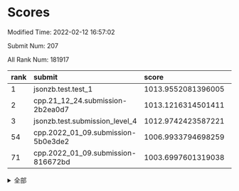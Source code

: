 # Scores

Modified Time: 2022-02-12 16:57:02

Submit Num: 207

All Rank Num: 181917

| rank |               submit               |       score        |       sigma        | pk_num |
| :--- | :--------------------------------- | :----------------- | :----------------- | :----- |
| 1    | jsonzb.test.test_1                 | 1013.9552081396005 | 0.8328465444797383 | 3512   |
| 2    | cpp.21_12_24.submission-2b2ea0d7   | 1013.1216314501411 | 0.7799742917794981 | 3516   |
| 3    | jsonzb.test.submission_level_4     | 1012.9742423587221 | 0.787083482434146  | 3514   |
| 54   | cpp.2022_01_09.submission-5b0e3de2 | 1006.9933794698259 | 0.7202514663601107 | 3512   |
| 71   | cpp.2022_01_09.submission-816672bd | 1003.6997601319038 | 0.7108549950910417 | 3515   |


<details>
<summary>全部</summary>

| rank |                 submit                 |       score        |       sigma        | pk_num |
| :--- | :------------------------------------- | :----------------- | :----------------- | :----- |
| 1    | jsonzb.test.test_1                     | 1013.9552081396005 | 0.8328465444797383 | 3512   |
| 2    | cpp.21_12_24.submission-2b2ea0d7       | 1013.1216314501411 | 0.7799742917794981 | 3516   |
| 3    | jsonzb.test.submission_level_4         | 1012.9742423587221 | 0.787083482434146  | 3514   |
| 4    | gobigger.level_3.submission_level_3_7  | 1011.8008470752959 | 0.7808931110404275 | 3515   |
| 5    | gobigger.level_3.submission_level_3_46 | 1011.5582674451282 | 0.7729805685428975 | 3516   |
| 6    | gobigger.level_3.submission_level_3_38 | 1011.3931823301417 | 0.7664886227207476 | 3516   |
| 7    | gobigger.level_3.submission_level_3_21 | 1011.1417069036925 | 0.7427370696603939 | 3511   |
| 8    | gobigger.level_3.submission_level_3_16 | 1010.8373135107294 | 0.7654433794673848 | 3513   |
| 9    | gobigger.level_3.submission_level_3_49 | 1010.7261736061369 | 0.7732493535002684 | 3518   |
| 10   | gobigger.level_3.submission_level_3_1  | 1010.7008823502744 | 0.7565304057266121 | 3517   |
| 11   | gobigger.level_3.submission_level_3_10 | 1010.631860950672  | 0.7620933864913485 | 3517   |
| 12   | gobigger.level_3.submission_level_3_11 | 1010.5726753754354 | 0.7790601610524861 | 3519   |
| 13   | gobigger.level_3.submission_level_3_40 | 1010.5426407275797 | 0.761713603966259  | 3515   |
| 14   | gobigger.level_3.submission_level_3_13 | 1010.5424437689821 | 0.7635573127042862 | 3511   |
| 15   | gobigger.level_3.submission_level_3_2  | 1010.4967521407508 | 0.7647032218517922 | 3511   |
| 16   | gobigger.level_3.submission_level_3_36 | 1010.4456462144491 | 0.774648145908804  | 3517   |
| 17   | gobigger.level_3.submission_level_3_28 | 1010.4162156134045 | 0.763953057856161  | 3517   |
| 18   | gobigger.level_3.submission_level_3_35 | 1010.3898807739578 | 0.7955523184214335 | 3517   |
| 19   | gobigger.level_3.submission_level_3_27 | 1010.2283293724179 | 0.7626616301783053 | 3516   |
| 20   | gobigger.level_3.submission_level_3_3  | 1010.1887973752354 | 0.7536671595534229 | 3514   |
| 21   | gobigger.level_3.submission_level_3_9  | 1010.1799775981244 | 0.7823528291185301 | 3518   |
| 22   | gobigger.level_3.submission_level_3_20 | 1010.1592399541066 | 0.7606730873301133 | 3520   |
| 23   | gobigger.level_3.submission_level_3_34 | 1010.1411278748656 | 0.7674635708275456 | 3512   |
| 24   | gobigger.level_3.submission_level_3_41 | 1010.1391196817389 | 0.7601482802063144 | 3516   |
| 25   | gobigger.level_3.submission_level_3_45 | 1010.1249544100777 | 0.7417657603823901 | 3515   |
| 26   | gobigger.level_3.submission_level_3_37 | 1010.114010636115  | 0.7659793674502194 | 3520   |
| 27   | gobigger.level_3.submission_level_3_26 | 1010.0120605502024 | 0.7506532520726411 | 3512   |
| 28   | gobigger.level_3.submission_level_3_31 | 1009.9757886356532 | 0.7437036103738598 | 3521   |
| 29   | gobigger.level_3.submission_level_3_19 | 1009.8975852455334 | 0.7494419345636182 | 3518   |
| 30   | gobigger.level_3.submission_level_3_30 | 1009.8021808014325 | 0.7598005394676979 | 3512   |
| 31   | gobigger.level_3.submission_level_3_39 | 1009.6949116534624 | 0.7658201517035138 | 3518   |
| 32   | gobigger.level_3.submission_level_3_5  | 1009.6143491204629 | 0.7764848359104435 | 3513   |
| 33   | gobigger.level_3.submission_level_3_33 | 1009.5574015015146 | 0.7362170283543361 | 3516   |
| 34   | gobigger.level_3.submission_level_3_8  | 1009.4928102792403 | 0.7359600014198384 | 3513   |
| 35   | gobigger.level_3.submission_level_3_42 | 1009.4925944373344 | 0.7617650304514242 | 3518   |
| 36   | gobigger.level_3.submission_level_3_14 | 1009.4894243083949 | 0.7458826591539163 | 3521   |
| 37   | gobigger.level_3.submission_level_3_48 | 1009.4799194830599 | 0.7404494498245178 | 3515   |
| 38   | gobigger.level_3.submission_level_3_23 | 1009.4733328184964 | 0.7654199617776507 | 3511   |
| 39   | gobigger.level_3.submission_level_3_18 | 1009.4278282817712 | 0.7464688608662805 | 3512   |
| 40   | gobigger.level_3.submission_level_3_0  | 1009.3320276545364 | 0.7563741723456329 | 3517   |
| 41   | gobigger.level_3.submission_level_3_29 | 1009.3120798026109 | 0.7526309029792236 | 3514   |
| 42   | gobigger.level_3.submission_level_3_24 | 1009.2889918091895 | 0.7489286953182133 | 3517   |
| 43   | gobigger.level_3.submission_level_3_22 | 1009.2861395335042 | 0.7495154818030427 | 3512   |
| 44   | gobigger.level_3.submission_level_3_25 | 1009.2588324660692 | 0.7455470828993589 | 3521   |
| 45   | gobigger.level_3.submission_level_3_15 | 1009.22388036378   | 0.7341775654404543 | 3514   |
| 46   | gobigger.level_3.submission_level_3_17 | 1009.1918110545598 | 0.7426617622919544 | 3512   |
| 47   | gobigger.level_3.submission_level_3_44 | 1009.1496536793471 | 0.744256080014637  | 3516   |
| 48   | gobigger.level_3.submission_level_3_32 | 1009.0875293498254 | 0.7622715178397874 | 3519   |
| 49   | gobigger.level_3.submission_level_3_6  | 1009.0417733889968 | 0.7320805415730526 | 3518   |
| 50   | gobigger.level_3.submission_level_3_4  | 1008.9530819842887 | 0.731851012529472  | 3516   |
| 51   | gobigger.level_3.submission_level_3_12 | 1008.8648843669014 | 0.7538088865265077 | 3515   |
| 52   | gobigger.level_3.submission_level_3_43 | 1008.6213963565708 | 0.7434128033350721 | 3508   |
| 53   | gobigger.level_3.submission_level_3_47 | 1008.5402144881165 | 0.7593805000435788 | 3512   |
| 54   | cpp.2022_01_09.submission-5b0e3de2     | 1006.9933794698259 | 0.7202514663601107 | 3512   |
| 55   | gobigger.level_1.submission_level_1_6  | 1005.5467128905271 | 0.7216220728474888 | 3516   |
| 56   | gobigger.level_1.submission_level_1_3  | 1005.010330816316  | 0.7195825679539376 | 3514   |
| 57   | gobigger.level_1.submission_level_1_45 | 1004.5295311987159 | 0.7189783021135077 | 3508   |
| 58   | gobigger.level_1.submission_level_1_49 | 1004.40818236985   | 0.7130269059401979 | 3512   |
| 59   | gobigger.level_1.submission_level_1_30 | 1004.3405289251373 | 0.7353904674923145 | 3518   |
| 60   | gobigger.level_1.submission_level_1_44 | 1004.3122495797211 | 0.7291105740317684 | 3514   |
| 61   | gobigger.level_1.submission_level_1_25 | 1004.2302836596532 | 0.7099098662057824 | 3520   |
| 62   | gobigger.level_1.submission_level_1_47 | 1004.1151754048365 | 0.7308709566201554 | 3511   |
| 63   | gobigger.level_1.submission_level_1_43 | 1004.0724848944952 | 0.7288445873510062 | 3511   |
| 64   | gobigger.level_1.submission_level_1_28 | 1003.9579711215023 | 0.7194131582495543 | 3520   |
| 65   | gobigger.level_1.submission_level_1_36 | 1003.8710447006555 | 0.7200343084826507 | 3516   |
| 66   | gobigger.level_1.submission_level_1_27 | 1003.8218838747631 | 0.7010698352216616 | 3522   |
| 67   | gobigger.level_1.submission_level_1_37 | 1003.7355976048058 | 0.712113457916685  | 3507   |
| 68   | gobigger.level_1.submission_level_1_5  | 1003.726096970258  | 0.7253006695543395 | 3518   |
| 69   | gobigger.level_1.submission_level_1_42 | 1003.7174544257243 | 0.7126115139312469 | 3511   |
| 70   | gobigger.level_1.submission_level_1_16 | 1003.7007393841685 | 0.7285167877071681 | 3518   |
| 71   | cpp.2022_01_09.submission-816672bd     | 1003.6997601319038 | 0.7108549950910417 | 3515   |
| 72   | gobigger.level_1.submission_level_1_29 | 1003.6418467040461 | 0.7112756837662532 | 3509   |
| 73   | gobigger.level_1.submission_level_1_23 | 1003.6249689922779 | 0.7139413246133538 | 3513   |
| 74   | gobigger.level_1.submission_level_1_24 | 1003.5873081013251 | 0.7175533405359401 | 3513   |
| 75   | gobigger.level_1.submission_level_1_9  | 1003.5069303384294 | 0.7161604500518558 | 3518   |
| 76   | gobigger.level_1.submission_level_1_18 | 1003.4121776545485 | 0.7083067767850686 | 3518   |
| 77   | gobigger.level_1.submission_level_1_15 | 1003.4047150897378 | 0.7107697258813389 | 3521   |
| 78   | gobigger.level_1.submission_level_1_32 | 1003.3679575412018 | 0.7323156947397464 | 3512   |
| 79   | gobigger.level_1.submission_level_1_34 | 1003.3594213261126 | 0.708237393047295  | 3521   |
| 80   | gobigger.level_1.submission_level_1_38 | 1003.3225177356592 | 0.7187302609386724 | 3515   |
| 81   | gobigger.level_1.submission_level_1_39 | 1003.2521106452111 | 0.7100554265522891 | 3509   |
| 82   | gobigger.level_1.submission_level_1_33 | 1003.2408718040869 | 0.7204958912883731 | 3517   |
| 83   | gobigger.level_1.submission_level_1_20 | 1003.1886514653755 | 0.7230518667526128 | 3513   |
| 84   | gobigger.level_1.submission_level_1_19 | 1003.1765871339861 | 0.710681830854419  | 3515   |
| 85   | gobigger.level_1.submission_level_1_11 | 1003.1255416969644 | 0.7206411940622116 | 3516   |
| 86   | gobigger.level_1.submission_level_1_31 | 1003.1221478100304 | 0.7139471448075907 | 3516   |
| 87   | gobigger.level_1.submission_level_1_8  | 1003.1111256247998 | 0.7139663917758088 | 3517   |
| 88   | gobigger.level_1.submission_level_1_40 | 1003.0267615693962 | 0.722049144545532  | 3516   |
| 89   | gobigger.level_1.submission_level_1_21 | 1003.0142727833169 | 0.7204445892076732 | 3518   |
| 90   | gobigger.level_1.submission_level_1_41 | 1002.9593465567102 | 0.7179367304345714 | 3516   |
| 91   | gobigger.level_1.submission_level_1_22 | 1002.8023821765188 | 0.7223395208601551 | 3513   |
| 92   | gobigger.level_1.submission_level_1_10 | 1002.7925702446599 | 0.7231110195363828 | 3519   |
| 93   | gobigger.level_1.submission_level_1_0  | 1002.7821030182894 | 0.7164415064093783 | 3518   |
| 94   | gobigger.level_1.submission_level_1_26 | 1002.756466324825  | 0.7132279053994026 | 3512   |
| 95   | gobigger.level_1.submission_level_1_48 | 1002.6742052172592 | 0.7281215592468123 | 3518   |
| 96   | gobigger.level_1.submission_level_1_4  | 1002.5561205789202 | 0.7200353671914765 | 3515   |
| 97   | gobigger.level_1.submission_level_1_2  | 1002.5401644097203 | 0.7073735223859322 | 3517   |
| 98   | gobigger.level_1.submission_level_1_12 | 1002.4377027390049 | 0.7168076163473862 | 3517   |
| 99   | gobigger.level_1.submission_level_1_35 | 1002.3993450049537 | 0.7186083837578235 | 3514   |
| 100  | gobigger.level_1.submission_level_1_1  | 1002.3739250903099 | 0.7060539481641078 | 3518   |
| 101  | gobigger.level_1.submission_level_1_13 | 1002.3731238918709 | 0.708420148777295  | 3520   |
| 102  | gobigger.level_1.submission_level_1_14 | 1002.3595545043298 | 0.7167562747054517 | 3515   |
| 103  | gobigger.level_1.submission_level_1_7  | 1002.1990597577117 | 0.7136037819656196 | 3517   |
| 104  | gobigger.level_1.submission_level_1_46 | 1002.1172357021339 | 0.7065199329856456 | 3520   |
| 105  | gobigger.level_1.submission_level_1_17 | 1001.2541820372386 | 0.7065562008438323 | 3515   |
| 106  | gobigger.random.submission_random_13   | 997.4047355700029  | 0.7099570595851552 | 3518   |
| 107  | gobigger.random.submission_random_0    | 997.3146675708639  | 0.7074234119805008 | 3514   |
| 108  | gobigger.random.submission_random_3    | 996.6935064660132  | 0.7053788216765552 | 3517   |
| 109  | gobigger.random.submission_random_2    | 996.6740974375978  | 0.7098419180498587 | 3514   |
| 110  | gobigger.random.submission_random_44   | 996.5593576653398  | 0.72592792539271   | 3506   |
| 111  | gobigger.random.submission_random_46   | 996.520672128744   | 0.7160000210887866 | 3520   |
| 112  | gobigger.random.submission_random_39   | 996.4967113786179  | 0.7091260344723621 | 3514   |
| 113  | gobigger.random.submission_random_24   | 996.4617237385924  | 0.7157077033874131 | 3507   |
| 114  | gobigger.random.submission_random_40   | 996.4084781652153  | 0.701223900252772  | 3517   |
| 115  | gobigger.random.submission_random_21   | 996.3999800621926  | 0.7207452536789378 | 3517   |
| 116  | gobigger.random.submission_random_38   | 996.3908041261236  | 0.7066433574181261 | 3520   |
| 117  | gobigger.random.submission_random_45   | 996.3746196410596  | 0.7097956892518231 | 3513   |
| 118  | gobigger.random.submission_random_7    | 996.3412852110199  | 0.7149283011667956 | 3519   |
| 119  | gobigger.random.submission_random_16   | 996.3370804876084  | 0.6978792185888125 | 3514   |
| 120  | gobigger.random.submission_random_6    | 996.313429183126   | 0.7057938692808763 | 3517   |
| 121  | gobigger.random.submission_random_28   | 996.2275530264183  | 0.7075808072762048 | 3519   |
| 122  | gobigger.random.submission_random_43   | 996.2157805304051  | 0.7094686428955495 | 3516   |
| 123  | gobigger.random.submission_random_41   | 996.2055050987465  | 0.7158384814242325 | 3513   |
| 124  | gobigger.random.submission_random_34   | 996.146999400571   | 0.7285717696059707 | 3511   |
| 125  | gobigger.random.submission_random_15   | 996.0995597911755  | 0.7071499686362744 | 3511   |
| 126  | gobigger.random.submission_random_26   | 996.0688306271811  | 0.7160551943844532 | 3515   |
| 127  | gobigger.random.submission_random_8    | 996.0373886796704  | 0.7366533971677962 | 3513   |
| 128  | gobigger.random.submission_random_12   | 996.0268244529394  | 0.7085376272760064 | 3517   |
| 129  | gobigger.random.submission_random_5    | 996.0161075569332  | 0.7266530036390614 | 3517   |
| 130  | gobigger.random.submission_random_36   | 995.9842007512403  | 0.7192998858968402 | 3517   |
| 131  | gobigger.random.submission_random_35   | 995.8948079266277  | 0.7202687312305217 | 3515   |
| 132  | gobigger.random.submission_random_18   | 995.8069437495276  | 0.713939492988835  | 3515   |
| 133  | gobigger.random.submission_random_48   | 995.7617029920993  | 0.7094220051442608 | 3519   |
| 134  | gobigger.random.submission_random_30   | 995.7543288699248  | 0.7092731481437856 | 3512   |
| 135  | gobigger.random.submission_random_22   | 995.7450935991454  | 0.7176206266984453 | 3516   |
| 136  | gobigger.random.submission_random_4    | 995.7269740707995  | 0.7187772988591686 | 3516   |
| 137  | gobigger.random.submission_random_25   | 995.7010303977912  | 0.7099359890521769 | 3517   |
| 138  | gobigger.random.submission_random_19   | 995.6651514610408  | 0.7025197833581409 | 3510   |
| 139  | gobigger.random.submission_random_37   | 995.6415129229599  | 0.689561243416593  | 3515   |
| 140  | gobigger.random.submission_random_14   | 995.6233668731766  | 0.7139462799125084 | 3514   |
| 141  | gobigger.random.submission_random_33   | 995.5675779235123  | 0.6908204644469425 | 3517   |
| 142  | gobigger.random.submission_random_32   | 995.5134939111447  | 0.7210283511031124 | 3512   |
| 143  | gobigger.random.submission_random_49   | 995.4927282762942  | 0.7202967970292924 | 3516   |
| 144  | gobigger.random.submission_random_27   | 995.4870893559224  | 0.712813402434184  | 3516   |
| 145  | gobigger.random.submission_random_17   | 995.3786989020397  | 0.7110572121766167 | 3520   |
| 146  | gobigger.random.submission_random_1    | 995.3253702169729  | 0.7399483231358683 | 3515   |
| 147  | gobigger.random.submission_random_20   | 995.2697768004033  | 0.7192859260908189 | 3508   |
| 148  | gobigger.random.submission_random_9    | 995.2247236220429  | 0.72783856573633   | 3513   |
| 149  | gobigger.random.submission_random_31   | 995.1990914678086  | 0.7370523161844721 | 3512   |
| 150  | gobigger.random.submission_random_23   | 995.1493000389926  | 0.7205841852032433 | 3517   |
| 151  | gobigger.random.submission_random_47   | 995.0489098690591  | 0.7317836157570182 | 3516   |
| 152  | gobigger.random.submission_random_42   | 995.0055735207352  | 0.721872537569042  | 3517   |
| 153  | gobigger.random.submission_random_29   | 994.9581949973511  | 0.7151118178582349 | 3515   |
| 154  | gobigger.random.submission_random_11   | 994.9119142315046  | 0.7112281221015998 | 3520   |
| 155  | gobigger.random.submission_random_10   | 994.813102299214   | 0.708310477723918  | 3517   |
| 156  | gobigger.level_2.submission_level_2_43 | 993.9144865357378  | 0.7386666585671693 | 3512   |
| 157  | gobigger.level_2.submission_level_2_14 | 993.8387843793187  | 0.7238184713244668 | 3511   |
| 158  | gobigger.level_2.submission_level_2_17 | 993.3917153833522  | 0.7312564431050446 | 3516   |
| 159  | gobigger.level_2.submission_level_2_27 | 993.3526574825166  | 0.7411734034757919 | 3515   |
| 160  | gobigger.level_2.submission_level_2_5  | 993.1571030271139  | 0.7238283689628863 | 3521   |
| 161  | gobigger.level_2.submission_level_2_45 | 993.1228078764394  | 0.7282982766153002 | 3520   |
| 162  | gobigger.level_2.submission_level_2_46 | 993.047172192197   | 0.7488399498475123 | 3514   |
| 163  | gobigger.level_2.submission_level_2_30 | 992.8810373043111  | 0.7324942269861837 | 3512   |
| 164  | gobigger.level_2.submission_level_2_18 | 992.8410519059228  | 0.7433724119605908 | 3514   |
| 165  | gobigger.level_2.submission_level_2_1  | 992.6816876913823  | 0.7429212007060305 | 3513   |
| 166  | gobigger.level_2.submission_level_2_2  | 992.6673376311755  | 0.7289457120723238 | 3516   |
| 167  | gobigger.level_2.submission_level_2_40 | 992.6436134882281  | 0.7430310119880424 | 3515   |
| 168  | gobigger.level_2.submission_level_2_4  | 992.6243281528709  | 0.7447773023328689 | 3523   |
| 169  | gobigger.level_2.submission_level_2_35 | 992.5787940939693  | 0.7404575983137367 | 3516   |
| 170  | gobigger.level_2.submission_level_2_34 | 992.4506783936099  | 0.7475012887771942 | 3514   |
| 171  | gobigger.level_2.submission_level_2_44 | 992.4202957155935  | 0.7307820569116499 | 3518   |
| 172  | gobigger.level_2.submission_level_2_20 | 992.3941171274932  | 0.7357183466888371 | 3517   |
| 173  | gobigger.level_2.submission_level_2_9  | 992.3218805201084  | 0.7377500165324296 | 3522   |
| 174  | gobigger.level_2.submission_level_2_32 | 992.3101720924515  | 0.7273963216765366 | 3516   |
| 175  | gobigger.level_2.submission_level_2_25 | 992.3094650165448  | 0.742713501858704  | 3515   |
| 176  | gobigger.level_2.submission_level_2_24 | 992.2532099248627  | 0.7421872413506501 | 3511   |
| 177  | gobigger.level_2.submission_level_2_19 | 992.2222575537645  | 0.7385294377568646 | 3509   |
| 178  | gobigger.level_2.submission_level_2_10 | 992.2013059664359  | 0.7435714822512338 | 3519   |
| 179  | gobigger.level_2.submission_level_2_28 | 992.1807896508564  | 0.7458237956328807 | 3513   |
| 180  | gobigger.level_2.submission_level_2_31 | 992.1790490889874  | 0.7282539905175813 | 3518   |
| 181  | gobigger.level_2.submission_level_2_7  | 992.0916241360787  | 0.7371965572378613 | 3514   |
| 182  | gobigger.level_2.submission_level_2_48 | 992.0514942107656  | 0.748539380999928  | 3514   |
| 183  | gobigger.level_2.submission_level_2_8  | 992.0192895229497  | 0.7467455666697993 | 3514   |
| 184  | gobigger.level_2.submission_level_2_0  | 991.9490449517825  | 0.7361230529956768 | 3519   |
| 185  | gobigger.level_2.submission_level_2_22 | 991.9000743071723  | 0.7418227634409799 | 3513   |
| 186  | gobigger.level_2.submission_level_2_23 | 991.7711667444332  | 0.7511613905859876 | 3515   |
| 187  | gobigger.level_2.submission_level_2_38 | 991.6820041591935  | 0.7351303319016886 | 3508   |
| 188  | gobigger.level_2.submission_level_2_42 | 991.6297013377895  | 0.7363004904509444 | 3518   |
| 189  | gobigger.level_2.submission_level_2_47 | 991.6200268965113  | 0.7382533158168141 | 3513   |
| 190  | gobigger.level_2.submission_level_2_16 | 991.608147461375   | 0.7401927554508481 | 3518   |
| 191  | gobigger.level_2.submission_level_2_6  | 991.4695742216104  | 0.7498339206268572 | 3516   |
| 192  | gobigger.level_2.submission_level_2_12 | 991.3599078522547  | 0.7588064494908395 | 3517   |
| 193  | gobigger.level_2.submission_level_2_33 | 991.2902686530066  | 0.7667474235062487 | 3517   |
| 194  | gobigger.level_2.submission_level_2_11 | 991.2171743744302  | 0.7401882374249984 | 3515   |
| 195  | gobigger.level_2.submission_level_2_21 | 991.16381896446    | 0.7451562152217835 | 3519   |
| 196  | gobigger.level_2.submission_level_2_36 | 991.1400416315676  | 0.7527517438952599 | 3514   |
| 197  | gobigger.level_2.submission_level_2_39 | 991.0893572287767  | 0.7391586729151431 | 3518   |
| 198  | gobigger.level_2.submission_level_2_3  | 991.084792224887   | 0.7659825868729365 | 3515   |
| 199  | gobigger.level_2.submission_level_2_37 | 991.0796171612004  | 0.754783490526595  | 3513   |
| 200  | gobigger.level_2.submission_level_2_26 | 990.8528853605583  | 0.7508046241385765 | 3516   |
| 201  | gobigger.level_2.submission_level_2_49 | 990.8126676189047  | 0.7619348228758238 | 3518   |
| 202  | gobigger.level_2.submission_level_2_15 | 990.7533954571596  | 0.7500129737619523 | 3511   |
| 203  | gobigger.level_2.submission_level_2_29 | 990.5285161593395  | 0.7760291688842014 | 3516   |
| 204  | gobigger.level_2.submission_level_2_41 | 989.9692327932221  | 0.7865880260611057 | 3515   |
| 205  | gobigger.level_2.submission_level_2_13 | 989.7715868890967  | 0.7664120573548656 | 3516   |
| 206  | gobigger.none.submission_none_1        | 979.6739941912882  | 1.1647976357491188 | 3514   |
| 207  | gobigger.none.submission_none_0        | 975.7203726595126  | 1.4381975256248973 | 3511   |

</details>